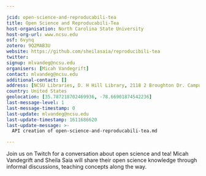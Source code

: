 ```yaml
---

jcid: open-science-and-reproducabili-tea
title: Open Science and Reproducabili-Tea
host-organisation: North Carolina State University
host-org-url: www.ncsu.edu
osf: 6vynq
zotero: 9Q2MAB3U
website: https://github.com/sheilasaia/reproducibili-tea
twitter: 
signup: mlvandeg@ncsu.edu
organisers: [Micah Vandegrift]
contact: mlvandeg@ncsu.edu
additional-contact: []
address: [NCSU Libraries, D. H Hill Library, 2118 2 Broughton Dr. Campus Box 7111, Raleigh, NC 27695]
country: United States
geolocation: [35.787218702469936, -78.66901874542236]
last-message-level: 1
last-message-timestamp: 0
last-update: mlvandeg@ncsu.edu
last-update-timestamp: 1611686620
last-update-message: >-
  API creation of open-science-and-reproducabili-tea.md

---
```


Join us on Twitch for a conversation about open science and tea! Micah Vandegrift and Sheila Saia will share their open science knowledge through informal discussions, teaching concepts along the way.
